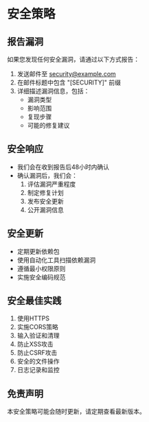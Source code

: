 # 安全策略

## 报告漏洞

如果您发现任何安全漏洞，请通过以下方式报告：

1. 发送邮件至 security@example.com
2. 在邮件标题中包含 "[SECURITY]" 前缀
3. 详细描述漏洞信息，包括：
   - 漏洞类型
   - 影响范围
   - 复现步骤
   - 可能的修复建议

## 安全响应

- 我们会在收到报告后48小时内确认
- 确认漏洞后，我们会：
  1. 评估漏洞严重程度
  2. 制定修复计划
  3. 发布安全更新
  4. 公开漏洞信息

## 安全更新

- 定期更新依赖包
- 使用自动化工具扫描依赖漏洞
- 遵循最小权限原则
- 实施安全编码规范

## 安全最佳实践

1. 使用HTTPS
2. 实施CORS策略
3. 输入验证和清理
4. 防止XSS攻击
5. 防止CSRF攻击
6. 安全的文件操作
7. 日志记录和监控

## 免责声明

本安全策略可能会随时更新，请定期查看最新版本。 
